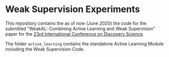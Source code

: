 # Weak Supervision Experiments
This repository contains the as of now (June 2020) the code for the submitted "WeakAL: Combining Active Learning and Weak Supervision" paper for the [23rd International Conference on Discovery Science](https://ds2020.csd.auth.gr/).

The folder `active_learning` contains the standalone Active Learning Module including the Weak Supervision Code.

